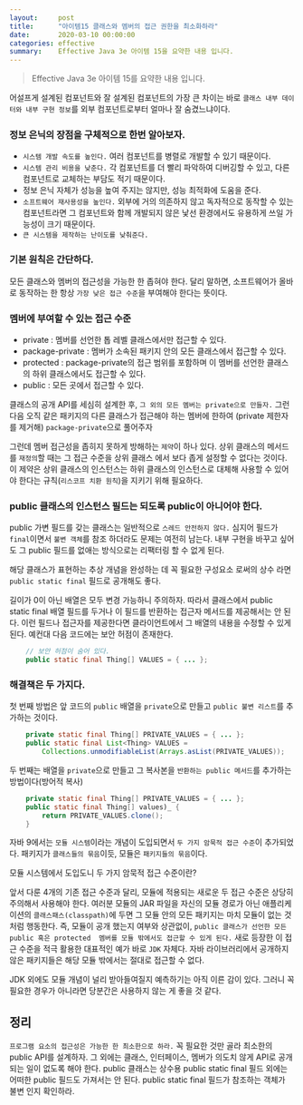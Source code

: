 ```yaml
---
layout:     post
title:      "아이템15 클래스와 멤버의 접근 권한을 최소화하라"
date:       2020-03-10 00:00:00
categories: effective
summary:    Effective Java 3e 아이템 15을 요약한 내용 입니다.
---
```


> Effective Java 3e 아이템 15를 요약한 내용 입니다.

어설프게 설계된 컴포넌트와 잘 설계된 컴포넌트의 가장 큰 차이는 바로 `클래스 내부 데이터와 내부 구현 정보`를 외부 컴포넌트로부터 얼마나 잘 숨겼느냐이다. 

### 정보 은닉의 장점을 구체적으로 한번 알아보자.

- `시스템 개발 속도를 높인다.` 여러 컴포넌트를 병렬로 개발할 수 있기 때문이다.
- `시스템 관리 비용을 낮춘다.` 각 컴포넌트를 더 빨리 파악하여 디버깅할 수 있고, 다른 컴포넌트로 교체하는 부담도 적기 때문이다.
- 정보 은닉 자체가 성능을 높여 주지는 않지만, 성능 최적화에 도움을 준다.
- `소프트웨어 재사용성을 높인다.` 외부에 거의 의존하지 않고 독자적으로 동작할 수 있는 컴포넌트라면 그 컴포넌트와 함께 개발되지 않은 낯선 환경에서도 유용하게 쓰일 가능성이 크기 때문이다.
- `큰 시스템을 제작하는 난이도를 낮춰준다.`

### 기본 원칙은 간단하다.

모든 클래스와 멤버의 접근성을 가능한 한 좁혀야 한다. 달리 말하면, 소프트웨어가 올바로 동작하는 한 항상 `가장 낮은 접근 수준`을 부여해야 한다는 뜻이다. 

### 멤버에 부여할 수 있는 접근 수준

- private : 멤버를 선언한 톱 레벨 클래스에서만 접근할 수 있다.
- package-private : 멤버가 소속된 패키지 안의 모든 클래스에서 접근할 수 있다.
- protected : package-private의 접근 범위를 포함하며 이 멤버를 선언한 클래스의 하위 클래스에서도 접근할 수 있다.
- public : 모든 곳에서 접근할 수 있다.

클래스의 공개 API를 세심히 설계한 후, `그 외의 모든 멤버는 private으로 만들자.` 그런 다음 오직 같은 패키지의 다른 클래스가 접근해야 하는 멤버에 한하여 (private 제한자를 제거해) `package-private`으로 풀어주자

그런데 멤버 접근성을 좁히지 못하게 방해하는 `제약`이 하나 있다. 상위 클래스의 메서드를 `재정의`할 때는 그 접근 수준을 상위 클래스 에서 보다 좁게 설정할 수 없다는 것이다. 이 제약은 상위 클래스의 인스턴스는 하위 클래스의 인스턴스로 대체해 사용할 수 있어야 한다는 규칙(`리스코프 치환 원칙`)을 지키기 위해 필요하다. 

### public 클래스의 인스턴스 필드는 되도록 public이 아니어야 한다.

public 가변 필드를 갖는 클래스는 일반적으로 `스레드 안전하지 않다.` 심지어 필드가 `final`이면서 `불변 객체`를 참조 하더라도 문제는 여전히 남는다. 내부 구현을 바꾸고 싶어도 그 public 필드를 없애는 방식으로는 리팩터링 할 수 없게 된다. 

해당 클래스가 표현하는 추상 개념을 완성하는 데 꼭 필요한 구성요소 로써의 상수 라면 `public static final` 필드로 공개해도 좋다. 

길이가 0이 아닌 배열은 모두 변경 가능하니 주의하자. 따라서 클래스에서 public static final 배열 필드를 두거나 이 필드를 반환하는 접근자 메서드를 제공해서는 안 된다. 이런 필드나 접근자를 제공한다면 클라이언트에서 그 배열의 내용을 수정할 수 있게 된다. 예컨대 다음 코드에는 보안 허점이 존재한다. 
```java
    // 보안 허점이 숨어 있다. 
    public static final Thing[] VALUES = { ... };
```
### 해결책은 두 가지다.

첫 번째 방법은 앞 코드의 `public` 배열을 `private`으로 만들고 `public 불변 리스트`를 추가하는 것이다. 
```java
    private static final Thing[] PRIVATE_VALUES = { ... };
    public static final List<Thing> VALUES = 
    	Collections.unmodifiableList(Arrays.asList(PRIVATE_VALUES));
```
두 번째는 배열을 `private`으로 만들고 그 복사본을 `반환하는 public 메서드`를 추가하는 방법이다(방어적 복사)
```java
    private static final Thing[] PRIVATE_VALUES = { ... };
    public static final Thing[] values)_ {
    	return PRIVATE_VALUES.clone();
    }
```
자바 9에서는 `모듈 시스템`이라는 개념이 도입되면서 `두 가지 암묵적 접근 수준`이 추가되었다. 패키지가 `클래스들의 묶음`이듯, 모듈은 `패키지들의 묶음`이다. 

모듈 시스템에서 도입도니 두 가지 암묵적 접근 수준이란?

앞서 다룬 4개의 기존 접근 수준과 달리, 모듈에 적용되는 새로운 두 접근 수준은 상당히 주의해서 사용해야 한다. 여러분 모듈의 JAR 파일을 자신의 모듈 경로가 아닌 애플리케이션의 `클래스패스(classpath)`에 두면 그 모듈 안의 모든 패키지는 마치 모듈이 없는 것처럼 행동한다. 즉, 모듈이 공개 했는지 여부와 상관없이, `public 클래스가 선언한 모든 public 혹은 protected  멤버를 모듈 밖에서도 접근할 수 있게 된다.` 새로 등장한 이 접근 수준을 적극 활용한 대표적인 예가 바로 `JDK` 자체다. 자바 라이브러리에서 공개하지 않은 패키지들은 해당 모듈 밖에서는 절대로 접근할 수 없다. 

JDK 외에도 모듈 개념이 널리 받아들여질지 예측하기는 아직 이른 감이 있다. 그러니 꼭 필요한 경우가 아니라면 당분간은 사용하지 않는 게 좋을 것 같다. 

## 정리

`프로그램 요소의 접근성은 가능한 한 최소한으로 하라.` 꼭 필요한 것만 골라 최소한의 public API를 설계하자. 그 외에는 클래스, 인터페이스,  멤버가 의도치 않게 API로 공개 되는 일이 없도록 해야 한다. public 클래스는 상수용 public static final 필드 외에는 어떠한 public 필드도 가져서는 안 된다. public static final 필드가 참조하는 객체가 불변 인지 확인하라.